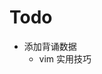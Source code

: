 <!--
 * @Copyright:
 *
 * Copyright (c) 2021 ZhangGuangzhou
 * learningMachine is licensed under Mulan PubL v1.
 * You can use this software according to the terms and conditions of the Mulan PubL v1.
 * You may obtain a copy of Mulan PubL v1 at:
 *             http://license.coscl.org.cn/MulanPubL-1.0
 * THIS SOFTWARE IS PROVIDED ON AN "AS IS" BASIS, WITHOUT WARRANTIES OF ANY KIND,
 * EITHER EXPRESS OR IMPLIED, INCLUDING BUT NOT LIMITED TO NON-INFRINGEMENT,
 * MERCHANTABILITY OR FIT FOR A PARTICULAR PURPOSE.
 * See the Mulan PubL v1 for more details.
 *
 * @Author: ZhangGuangzhou
 * @Date: 2021-02-08
 * @LastEditTime: 2021-02-08
 * @Github: https://github.com/cyhfvg/learningMachine
 * @Description: 开发愿景
-->

# Todo

- 添加背诵数据
  - vim 实用技巧
